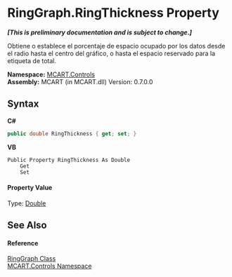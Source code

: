 # RingGraph.RingThickness Property 
 _**\[This is preliminary documentation and is subject to change.\]**_

Obtiene o establece el porcentaje de espacio ocupado por los datos desde el radio hasta el centro del gráfico, o hasta el espacio reservado para la etiqueta de total.

**Namespace:**&nbsp;<a href="1c9d7a8e-81d4-838a-f87d-7379b253b6ce">MCART.Controls</a><br />**Assembly:**&nbsp;MCART (in MCART.dll) Version: 0.7.0.0

## Syntax

**C#**<br />
``` C#
public double RingThickness { get; set; }
```

**VB**<br />
``` VB
Public Property RingThickness As Double
	Get
	Set
```


#### Property Value
Type: <a href="http://msdn2.microsoft.com/es-es/library/643eft0t" target="_blank">Double</a>

## See Also


#### Reference
<a href="e4fc8893-df93-9e74-ea6c-e6a53821be41">RingGraph Class</a><br /><a href="1c9d7a8e-81d4-838a-f87d-7379b253b6ce">MCART.Controls Namespace</a><br />